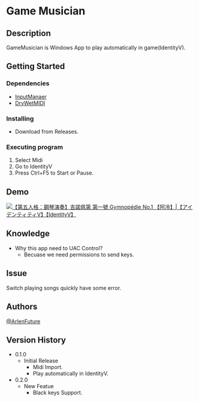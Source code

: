 # Game Musician

## Description

GameMusician is Windows App to play automatically in game(IdentityV).

## Getting Started

### Dependencies

* [InputManaer](https://www.codeproject.com/Articles/117657/InputManager-library-Track-user-input-and-simulate)
* [DryWetMIDI](https://github.com/melanchall/drywetmidi)

### Installing

* Download from Releases.

### Executing program

1. Select Midi
2. Go to IdentityV
3. Press Ctrl+F5 to Start or Pause.

## Demo

[![【第五人格：鋼琴演奏】吉諾佩第 第一號 Gymnopédie No.1 【阿冷】|【アイデンティティⅤ】【IdentityV】](https://img.youtube.com/vi/2SgY3JhA210/0.jpg)](https://www.youtube.com/watch?v=2SgY3JhA210)


## Knowledge

* Why this app need to UAC Control?
    * Becuase we need permissions to send keys.

## Issue

Switch playing songs quickly have some error.

## Authors

[@ArlenFuture](https://www.facebook.com/ArlenFuture)

## Version History

* 0.1.0
    * Initial Release
        * Midi Import.
        * Play automatically in IdentityV.
* 0.2.0
    * New Featue
       * Black keys Support. 
